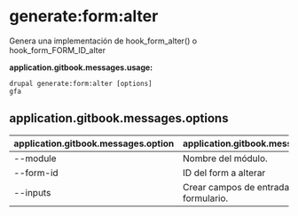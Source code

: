 # generate:form:alter
Genera una implementación de hook_form_alter() o hook_form_FORM_ID_alter

**application.gitbook.messages.usage:**
```
drupal generate:form:alter [options]
gfa
```

## application.gitbook.messages.options
application.gitbook.messages.option | application.gitbook.messages.details
-------|-------------
--module | Nombre del módulo.
--form-id | ID del form a alterar
--inputs | Crear campos de entrada en un formulario.
